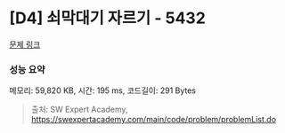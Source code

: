 # [D4] 쇠막대기 자르기 - 5432 

[문제 링크](https://swexpertacademy.com/main/code/problem/problemDetail.do?contestProbId=AWVl47b6DGMDFAXm) 

### 성능 요약

메모리: 59,820 KB, 시간: 195 ms, 코드길이: 291 Bytes



> 출처: SW Expert Academy, https://swexpertacademy.com/main/code/problem/problemList.do